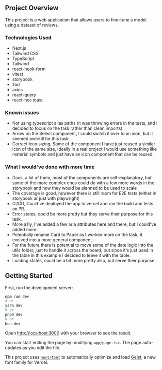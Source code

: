## Project Overview

This project is a web application that allows users to fine-tune a model using a dataset of reviews.

### Technologies Used

- Next.js
- Tailwind CSS
- TypeScript
- Tailwind
- react-hook-form
- vitest
- storybook
- zod
- axios
- react-query
- react-hot-toast


### Known issues

- Not using typescript alias paths (it was throwing errors in the tests, and I decided to focus on the task rather than clean imports).
- Arrow on the Select component, I could switch it over to an icon, but it seemed overkill for this task.
- Correct Icon sizing, Some of the component I have just reused a similar icon of the same size, Ideally in a real project I would use something like material symbols and just have an icon component that can be reused. 

### What I would've done with more time 
- Docs, a lot of them, most of the components are self-explanatory, but some of the more complex ones could do with a few more words in the storybook and how they would be planned to be used to scale 
- The coverage is good, however there is still room for E2E tests (either in storybook or just with playwright)
- CI/CD, Could've deployed the app to vercel and ran the build and tests on PR.
- Error states, could be more pretty but they serve their purpose for this task.
- More a11y, I've added a few aria attributes here and there, but I could've added more.
- Potentially rename Card to Paper as I worked more on the task, it evolved into a more general component.
- For the future there is potential to move some of the date logic into the utils folder, just to handle it across the board,
but since it's just used in the table in this example I decided to leave it with the table.
- Loading states, could be a bit more pretty also, but serve their purpose.
  



## Getting Started

First, run the development server:

```bash
npm run dev
# or
yarn dev
# or
pnpm dev
# or
bun dev
```

Open [http://localhost:3000](http://localhost:3000) with your browser to see the result.

You can start editing the page by modifying `app/page.tsx`. The page auto-updates as you edit the file.

This project uses [`next/font`](https://nextjs.org/docs/app/building-your-application/optimizing/fonts) to automatically optimize and load [Geist](https://vercel.com/font), a new font family for Vercel.





